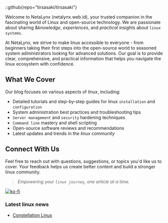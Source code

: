 
::github{repo="tirsasaki/tirsasaki"}

Welcome to NetaLynx (netalynx.web.id), your trusted companion in the fascinating world of Linux and open-source technology. We are passionate about sharing &*knowledge*, *experiences*, and *practical* insights about `linux systems`.

At NetaLynx, we strive to make linux accessible to everyone - from beginners taking their first steps into the open-source world to seasoned system administrators looking for advanced solutions. Our goal is to provide clear, comprehensive, and practical information that helps you navigate the linux ecosystem with confidence.

## What We Cover

Our blog focuses on various aspects of linux, including:

- Detailed tutorials and step-by-step guides for linux `installation` and `configuration`
- System administration best practices and troubleshooting tips
- `Server management` and `security` hardening techniques
- `Command line` mastery and shell scripting
- Open-source software reviews and recommendations
- Latest updates and trends in the *linux community*

## Connect With Us

Feel free to reach out with questions, suggestions, or topics you'd like us to cover. Your feedback helps us create better content and build a stronger linux community.

> *Empowering your `linux journey`, one article at a time.*

[![ko-fi](https://ko-fi.com/img/githubbutton_sm.svg)](https://ko-fi.com/Y8Y46RPPH)

### Latest linux news
- [Constellation Linux](https://conslinux.com/)
